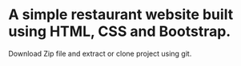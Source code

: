 
# A simple restaurant website built using HTML, CSS and Bootstrap.

Download Zip file and extract or clone project using git.

